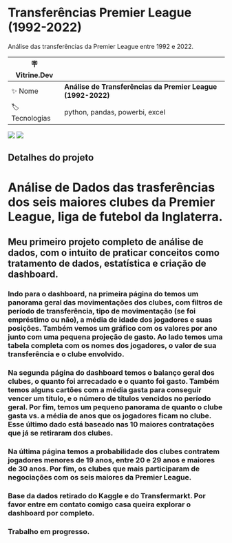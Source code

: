   # Transferências Premier League (1992-2022)

Análise das transferências da Premier League entre 1992 e 2022.

| :placard: Vitrine.Dev |     |
| -------------  | --- |
| :sparkles: Nome        | **Análise de Transferências da Premier League (1992-2022)**
| :label: Tecnologias | python, pandas, powerbi, excel

<!-- Inserir imagem com a #vitrinedev ao final do link -->
![](https://i.imgur.com/wC7tuuU.png#vitrinedev)
![](https://i.imgur.com/10Wqd1b.png)

## Detalhes do projeto

# Análise de Dados das trasferências dos seis maiores clubes da Premier League, liga de futebol da Inglaterra.
## Meu primeiro projeto completo de análise de dados, com o intuito de praticar conceitos como tratamento de dados, estatística e criação de dashboard.
### Indo para o dashboard, na primeira página do temos um panorama geral das movimentações dos clubes, com filtros de período de transferência, tipo de movimentação (se foi empréstimo ou não), a média de idade dos jogadores e suas posições. Também vemos um gráfico com os valores por ano junto com uma pequena projeção de gasto. Ao lado temos uma tabela completa com os nomes dos jogadores, o valor de sua transferência e o clube envolvido.
### Na segunda página do dashboard temos o balanço geral dos clubes, o quanto foi arrecadado e o quanto foi gasto. Também temos alguns cartões com a média gasta para conseguir vencer um título, e o número de títulos vencidos no período geral. Por fim, temos um pequeno panorama de quanto o clube gasta vs. a média de anos que os jogadores ficam no clube. Esse último dado está baseado nas 10 maiores contratações que já se retiraram dos clubes.
### Na última página temos a probabilidade dos clubes contratem jogadores menores de 19 anos, entre 20 e 29 anos e maiores de 30 anos. Por fim, os clubes que mais participaram de negociações com os seis maiores da Premier League.
### Base da dados retirado do Kaggle e do Transfermarkt. Por favor entre em contato comigo casa queira explorar o dashboard por completo.
### Trabalho em progresso.
